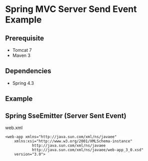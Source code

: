 # Spring MVC Server Send Event Example

## Prerequisite

* Tomcat 7
* Maven 3

## Dependencies
* Spring 4.3

## Example

## Spring SseEmitter (Server Sent Event)
web.xml
```
<web-app xmlns="http://java.sun.com/xml/ns/javaee"
    xmlns:xsi="http://www.w3.org/2001/XMLSchema-instance"
            http://java.sun.com/xml/ns/javaee
            http://java.sun.com/xml/ns/javaee/web-app_3_0.xsd"
    version="3.0">

```
